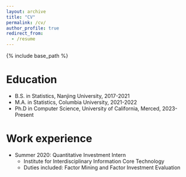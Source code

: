 ```yaml
---
layout: archive
title: "CV"
permalink: /cv/
author_profile: true
redirect_from:
  - /resume
---
```


{% include base_path %}

Education
======
* B.S. in Statistics, Nanjing University, 2017-2021
* M.A. in Statistics, Columbia University, 2021-2022
* Ph.D in Computer Science, University of California, Merced, 2023-Present

Work experience
======
* Summer 2020: Quantitative Investment Intern
  * Institute for Interdisciplinary Information Core Technology
  * Duties included: Factor Mining and Factor Investment Evaluation

<!-- Skills
======
* Python, R, Matlab
* Machine Learning
  * Statistical Learning 
  * Deep Learning
  * Reinforcement Learning -->

